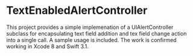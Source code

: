 # TextEnabledAlertController 

This project provides a simple implemenation of a UIAlertController subclass for encapsulating text field addition and tex field change action into a single call. A sample usage is included. The work is confirmed working in Xcode 8 and Swift 3.1.


